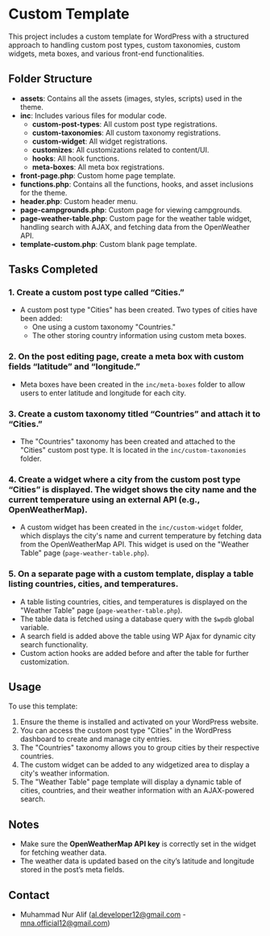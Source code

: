 # Custom Template

This project includes a custom template for WordPress with a structured approach to handling custom post types, custom taxonomies, custom widgets, meta boxes, and various front-end functionalities.

## Folder Structure

- **assets**: Contains all the assets (images, styles, scripts) used in the theme.
- **inc**: Includes various files for modular code.
  - **custom-post-types**: All custom post type registrations.
  - **custom-taxonomies**: All custom taxonomy registrations.
  - **custom-widget**: All widget registrations.
  - **customizes**: All customizations related to content/UI.
  - **hooks**: All hook functions.
  - **meta-boxes**: All meta box registrations.
- **front-page.php**: Custom home page template.
- **functions.php**: Contains all the functions, hooks, and asset inclusions for the theme.
- **header.php**: Custom header menu.
- **page-campgrounds.php**: Custom page for viewing campgrounds.
- **page-weather-table.php**: Custom page for the weather table widget, handling search with AJAX, and fetching data from the OpenWeather API.
- **template-custom.php**: Custom blank page template.

## Tasks Completed

### 1. **Create a custom post type called “Cities.”**
   - A custom post type "Cities" has been created. Two types of cities have been added:
     - One using a custom taxonomy "Countries."
     - The other storing country information using custom meta boxes.

### 2. **On the post editing page, create a meta box with custom fields “latitude” and “longitude.”**
   - Meta boxes have been created in the `inc/meta-boxes` folder to allow users to enter latitude and longitude for each city.

### 3. **Create a custom taxonomy titled “Countries” and attach it to “Cities.”**
   - The "Countries" taxonomy has been created and attached to the "Cities" custom post type. It is located in the `inc/custom-taxonomies` folder.

### 4. **Create a widget where a city from the custom post type “Cities” is displayed. The widget shows the city name and the current temperature using an external API (e.g., OpenWeatherMap).**
   - A custom widget has been created in the `inc/custom-widget` folder, which displays the city's name and current temperature by fetching data from the OpenWeatherMap API. This widget is used on the "Weather Table" page (`page-weather-table.php`).

### 5. **On a separate page with a custom template, display a table listing countries, cities, and temperatures.**
   - A table listing countries, cities, and temperatures is displayed on the "Weather Table" page (`page-weather-table.php`).
   - The table data is fetched using a database query with the `$wpdb` global variable.
   - A search field is added above the table using WP Ajax for dynamic city search functionality.
   - Custom action hooks are added before and after the table for further customization.

## Usage

To use this template:

1. Ensure the theme is installed and activated on your WordPress website.
2. You can access the custom post type "Cities" in the WordPress dashboard to create and manage city entries.
3. The "Countries" taxonomy allows you to group cities by their respective countries.
4. The custom widget can be added to any widgetized area to display a city's weather information.
5. The "Weather Table" page template will display a dynamic table of cities, countries, and their weather information with an AJAX-powered search.

## Notes

- Make sure the **OpenWeatherMap API key** is correctly set in the widget for fetching weather data.
- The weather data is updated based on the city’s latitude and longitude stored in the post’s meta fields.

## Contact

- Muhammad Nur Alif (al.developer12@gmail.com - mna.official12@gmail.com)
